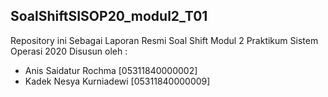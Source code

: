 ## SoalShiftSISOP20_modul2_T01

Repository ini Sebagai Laporan Resmi Soal Shift Modul 2 Praktikum Sistem Operasi 2020 
Disusun oleh : 
  - Anis Saidatur Rochma    [05311840000002]
  - Kadek Nesya Kurniadewi  [05311840000009]
  
